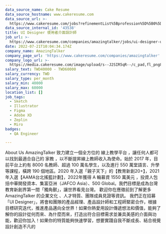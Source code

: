 ```yaml
---
data_source_name: Cake Resume
data_source_hostname: www.cakeresume.com
data_source_url: >-
  https://www.cakeresume.com/jobs?refinementList%5Bprofession%5D%5B0%5D=engineering_qa-engineer&refinementList%5Bsalary_type%5D=per_month&refinementList%5Bsalary_currency%5D=TWD&range%5Bsalary_range%5D%5Bmax%5D=600000
data_source_internal_id: '43538'
title: UI Designer 使用者介面設計師
job_url: >-
  https://www.cakeresume.com/companies/amazingtalker/jobs/ui-designer-user-interface-designer-cfb7e5
date: 2022-07-21T10:04:34.174Z
company_name: AmazingTalker
company_page_url: 'https://www.cakeresume.com/companies/amazingtalker'
company_logo_url: >-
  https://media.cakeresume.com/image/upload/s--J2SIR5qR--/c_pad,fl_png8,h_200,w_200/v1631641971/kifa19wruvkuxf8qm37i.png
salary_text: TWD40000 - TWD60000
salary_currency: TWD
salary_type: per_month
salary_min: 40000
salary_max: 60000
location_list: []
job_tags:
  - Sketch
  - Illustrator
  - Figma
  - Adobe XD
  - Zeplin
  - Miro
badges:
  - QA Engineer

---
```


About Us AmazingTalker 致力建立一個全方位的 線上教學平台 ，讓任何人都可以找到最適合自己的 家教 ，以不斷提昇線上教師收入為使命。始於 2017 年，目前平台上約有 8000 名教師、超過 100 萬名學生，以及進行 550 萬堂語言、升學等課程，橫跨 190 個地區。2020 年入選「親子天下」的【教育新創20+】，2021 年入選【AAMA台北搖籃計劃】，2022年獲得 A 輪募資 1550 萬美元 ，投資人包括中華開發資本、集富亞洲（JAFCO Asia）、500 Global。我們目標是成為台灣教育新創界第一間「獨角獸」，讓世界看見台灣。 歡迎你在應徵前到了解更多 AmazingTalker 的企業文化 、人才特質、團隊成員見證等資訊。 我們正在招募「UI Designer」，將會和團隊的產品經理、產品設計師和工程師緊密合作，根據目標研究迭代，推進產品邁向全世界！如果你熱愛用設計傳遞想法和價值，能夠了解你的設計從何而來、為什麼而來，打造出符合目標需求並兼具美感的介面與功能，歡迎你加入！如果你的特質能夠快速學習，想要實踐自我不斷成長、結合視覺設計創造不凡的